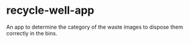 # recycle-well-app

An app to determine the category of the waste images to dispose them correctly in the bins.
